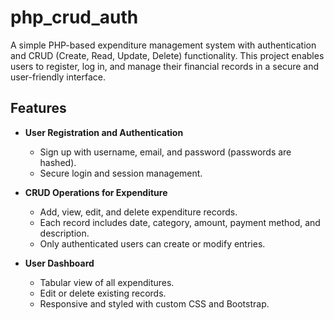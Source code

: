  # php_crud_auth

A simple PHP-based expenditure management system with authentication and CRUD (Create, Read, Update, Delete) functionality. This project enables users to register, log in, and manage their financial records in a secure and user-friendly interface.

## Features

- **User Registration and Authentication**
  - Sign up with username, email, and password (passwords are hashed).
  - Secure login and session management.

- **CRUD Operations for Expenditure**
  - Add, view, edit, and delete expenditure records.
  - Each record includes date, category, amount, payment method, and description.
  - Only authenticated users can create or modify entries.

- **User Dashboard**
  - Tabular view of all expenditures.
  - Edit or delete existing records.
  - Responsive and styled with custom CSS and Bootstrap.
